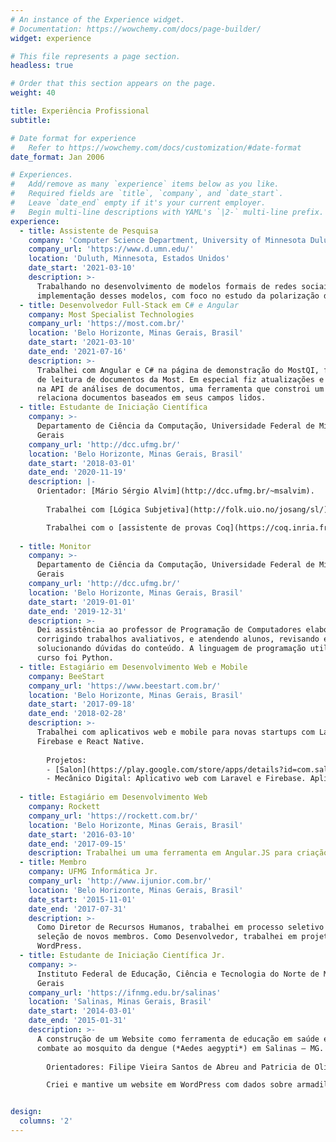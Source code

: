 ```yaml
---
# An instance of the Experience widget.
# Documentation: https://wowchemy.com/docs/page-builder/
widget: experience

# This file represents a page section.
headless: true

# Order that this section appears on the page.
weight: 40

title: Experiência Profissional
subtitle:

# Date format for experience
#   Refer to https://wowchemy.com/docs/customization/#date-format
date_format: Jan 2006

# Experiences.
#   Add/remove as many `experience` items below as you like.
#   Required fields are `title`, `company`, and `date_start`.
#   Leave `date_end` empty if it's your current employer.
#   Begin multi-line descriptions with YAML's `|2-` multi-line prefix.
experience:
  - title: Assistente de Pesquisa
    company: 'Computer Science Department, University of Minnesota Duluth'
    company_url: 'https://www.d.umn.edu/'
    location: 'Duluth, Minnesota, Estados Unidos'
    date_start: '2021-03-10'
    description: >-
      Trabalhando no desenvolvimento de modelos formais de redes sociais e
      implementação desses modelos, com foco no estudo da polarização de grupos.
  - title: Desenvolvedor Full-Stack em C# e Angular
    company: Most Specialist Technologies
    company_url: 'https://most.com.br/'
    location: 'Belo Horizonte, Minas Gerais, Brasil'
    date_start: '2021-03-10'
    date_end: '2021-07-16'
    description: >-
      Trabalhei com Angular e C# na página de demonstração do MostQI, ferramenta
      de leitura de documentos da Most. Em especial fiz atualizações e melhorias
      na API de análises de documentos, uma ferramenta que constroi um grafo que
      relaciona documentos baseados em seus campos lidos.
  - title: Estudante de Iniciação Científica
    company: >-
      Departamento de Ciência da Computação, Universidade Federal de Minas
      Gerais
    company_url: 'http://dcc.ufmg.br/'
    location: 'Belo Horizonte, Minas Gerais, Brasil'
    date_start: '2018-03-01'
    date_end: '2020-11-19'
    description: |-
      Orientador: [Mário Sérgio Alvim](http://dcc.ufmg.br/~msalvim).
        
        Trabalhei com [Lógica Subjetiva](http://folk.uio.no/josang/sl/) com o objetivo de melhorar um [modelo formal de polarização em redes sociais](https://link.springer.com/chapter/10.1007/978-3-030-31175-9_24).

        Trabalhei com o [assistente de provas Coq](https://coq.inria.fr/) para formalização e verificação de software. [Trabalho final](https://github.com/joseoliveirajr/sorting).
        
  - title: Monitor
    company: >-
      Departamento de Ciência da Computação, Universidade Federal de Minas
      Gerais
    company_url: 'http://dcc.ufmg.br/'
    location: 'Belo Horizonte, Minas Gerais, Brasil'
    date_start: '2019-01-01'
    date_end: '2019-12-31'
    description: >-
      Dei assistência ao professor de Programação de Computadores elaborando e
      corrigindo trabalhos avaliativos, e atendendo alunos, revisando e
      solucionando dúvidas do conteúdo. A linguagem de programação utilizada no
      curso foi Python.
  - title: Estagiário em Desenvolvimento Web e Mobile
    company: BeeStart
    company_url: 'https://www.beestart.com.br/'
    location: 'Belo Horizonte, Minas Gerais, Brasil'
    date_start: '2017-09-18'
    date_end: '2018-02-28'
    description: >-
      Trabalhei com aplicativos web e mobile para novas startups com Laravel,
      Firebase e React Native.
        
        Projetos:
        - [Salon](https://play.google.com/store/apps/details?id=com.salonappbeestart): Aplicativo mobile e landing page com React Native e Firebase. Aplicativo mobile de marketplace para salões de beleza.
        - Mecânico Digital: Aplicativo web com Laravel e Firebase. Aplicativo web de marketplace para oficinas mecânicas.
        
  - title: Estagiário em Desenvolvimento Web
    company: Rockett
    company_url: 'https://rockett.com.br/'
    location: 'Belo Horizonte, Minas Gerais, Brasil'
    date_start: '2016-03-10'
    date_end: '2017-09-15'
    description: Trabalhei um uma ferramenta em Angular.JS para criação de websites.
  - title: Membro
    company: UFMG Informática Jr.
    company_url: 'http://www.ijunior.com.br/'
    location: 'Belo Horizonte, Minas Gerais, Brasil'
    date_start: '2015-11-01'
    date_end: '2017-07-31'
    description: >-
      Como Diretor de Recursos Humanos, trabalhei em processo seletivo para
      seleção de novos membros. Como Desenvolvedor, trabalhei em projetos Web e
      WordPress.
  - title: Estudante de Iniciação Científica Jr.
    company: >-
      Instituto Federal de Educação, Ciência e Tecnologia do Norte de Minas
      Gerais
    company_url: 'https://ifnmg.edu.br/salinas'
    location: 'Salinas, Minas Gerais, Brasil'
    date_start: '2014-03-01'
    date_end: '2015-01-31'
    description: >-
      A construção de um Website como ferramenta de educação em saúde e de
      combate ao mosquito da dengue (*Aedes aegypti*) em Salinas – MG.
        
        Orientadores: Filipe Vieira Santos de Abreu and Patricia de Oliveira Lucas. Bolsista de Iniciação Científica Jr. da FAPEMIG.

        Criei e mantive um website em WordPress com dados sobre armadilhas ovitrampa e lavatrampa para o mosquito da dengue (*Aedes aegypti*) em dois bairros de Salinas por um ano.


design:
  columns: '2'
---
```

